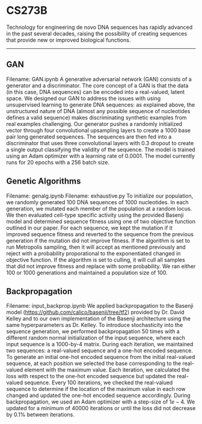 # CS273B

Technology for engineering de novo DNA sequences has rapidly advanced in the past several decades, raising the possibility of creating sequences that provide new or improved biological functions.

-----
## GAN
Filename: GAN.ipynb
A generative adversarial network (GAN) consists of a generator and a discriminator. The core concept of a GAN is that the data (in this case, DNA sequences) can be encoded into a real-valued, latent space. We designed our GAN to address the issues with using unsupervised learning to generate DNA sequences: as explained above, the unstructured nature of DNA (almost any possible sequence of nucleotides defines a valid sequence) makes discriminating synthetic examples from real examples challenging. Our generator pushes a randomly initialized vector through four convolutional upsampling layers to create a 1000 base pair long generated sequences. The sequences are then fed into a discriminator that uses three convolutional layers with 0.3 dropout to create a single output classifying the validity of the sequence. The model is trained using an Adam optimizer with a learning rate of 0.0001. The model currently runs for 20 epochs with a 256 batch size. 

## Genetic Algorithms
Filename: genalg.ipynb
Filename: exhaustive.py
To initialize our population, we randomly generated 100 DNA sequences of 1000 nucleotides. In each generation, we mutated each member of the population at a random locus. We then evaluated cell-type specific activity using the provided Basenji model and determined sequence fitness using one of two objective function outlined in our paper. For each sequence, we kept the mutation if it improved sequence fitness and reverted to the sequence from the previous generation if the mutation did not improve fitness. If the algorithm is set to run Metropolis sampling, then it will accept as mentioned previously and reject with a probability proporational to the exponentiated changed in objective function. If the algorithm is set to culling, it will cull all samples that did not improve fitness and replace with some probability. We ran either 100 or 1000 generations and maintained a population size of 100.

## Backpropagation
Filename: input_backprop.ipynb
We applied backpropagation to the Basenji model (https://github.com/calico/basenji/tree/tf2) provided by Dr. David Kelley and to our own implementation of the Basenji architecture using the same hyperparameters as Dr. Kelley. To introduce stochasticity into the sequence generation, we performed backpropagation 50 times with a different random normal initialization of the input sequence, where each input sequence is a 1000-by-4 matrix. During each iteration, we maintained two sequences: a real-valued sequence and a one-hot encoded sequence. To generate an initial one-hot encoded sequence from the initial real-valued sequence, at each position we selected the base corresponding to the real-valued element with the maximum value. Each iteration, we calculated the loss with respect to the one-hot encoded sequence but updated the real-valued sequence. Every 100 iterations, we checked the real-valued sequence to determine if the location of the maximum value in each row changed and updated the one-hot encoded sequence accordingly. During backpropagation, we used an Adam optimizer with a step-size of $1e-4$. We updated for a minimum of 40000 iterations or until the loss did not decrease by 0.1\% between iterations.

